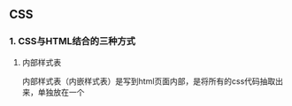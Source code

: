 ## CSS

### 1. CSS与HTML结合的三种方式

1. 内部样式表

   内部样式表（内嵌样式表）是写到html页面内部，是将所有的css代码抽取出来，单独放在一个<style>标签中。

   

2. 行内样式表

   行内样式表(内联样式表)是在元素标签内部的style属性中设置CSS样式，用于修改简单样式。

   ```css
   <div style = "color: red">行内样式表</div>
   ```

   style就是标签的属性

   在双引号中，写法要符合CSS规范

   可以控制当前的标签设置样式

   

3. <font color = "red">外部样式表（用的最多的）</font>

   实际开发都是外部样式表，适用于比较多的情况，核心是：将样式单独写入css文件中，之后在将css文件引入HTML页面中使用。

   引入分为两步：

   1. 新建一个后缀名为.css的样式文件，把所有的css代码吗都放在此文件内。

   2. 在HTML文件中，使用<link>标签引入这个文件。

      ```html
      <link rel="stylesheet" href="css文件路径">
      ```



### 2. 选择器

选择器分为 ***基础选择器*** 和 ***复合选择器*** 两大类。

基础选择器由单个选择器组合成的。

基础选择器又包括：<font color = "red">标签选择器</font>，<font color = "red">类选择器</font>，<font color = "red">id选择器</font> 和 <font color = "red">通配符选择器</font>。

##### 1.1.  标签选择器

  标签选择器是指用HTML标签名称作为选择器，按标签名称分类，为页面中某一类标签指定统一的CSS样式。

```html
格式：
标签名{
	属性1：属性值1;
	属性2：属性值2;
	属性3：属性值3;
	属性4：属性值4;
}
```



##### 1.2.  类选择器

  ```html
语法：
.类名{
	属性1：属性值1;
	属性2：属性值2;
	属性3：属性值3;
	属性4：属性值4;
}
  ```

多类名：一个标签可以写多个类名。

使用方式为把多个类名写在一个class类里面，之间用空格间隔



##### **1.3.  id选择器**

```html
语法：
#id名{
	属性1：属性值1;
	属性2：属性值2;
	属性3：属性值3;
	属性4：属性值4;
}
```

id和类的区别，id 是 唯一的，只能被调用一次，类可以多次调用。

类选择器相当于人的名字，可以重复。id相当于身份证号，不可重复。



##### **1.4.  通配符选择器**

通配符选择器使用“ * ” 定义，它表示选取页面中所有元素（标签）。

```html
语法：
*{
	属性1：属性值1;
	属性2：属性值2;
	属性3：属性值3;
	属性4：属性值4;
}
```



##### 2.1. 后代选择器

又称为包含选择器，可以选择父元素里的子元素。其写法就是把外层标签写在前面，内层标签写在后面。中间用<mark>空格</mark>分隔。当标签发生嵌套时，内层标签就称为外层标签的后代。

```css
语法:
元素1 元素2{
    样式声明
}

例：
找出ul标签中的li标签改变：
ul li {
    样式声明
}
```

> 元素1和元素2可以用任意基础选择器



##### 2.2.  子元素选择器

语法：

```css
元素1>元素2{
    样式声明
}
```

表示元素1里面的所有直接后代（子元素）元素2。



##### 2.3.  并集选择器

并集选择器可以选择多组标签，同时为他们定义相同的样式，通常用于集体声明。

并集选择器是个选择器通过英文逗号链接而成，<font color="red">任何形式的选择器都可以作为并集选择器的一部分。</font>

```css
语法：
元素1, 元素2{样式申明};
```
